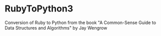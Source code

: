 # RubyToPython3
Conversion of Ruby to Python from the book "A Common-Sense Guide to Data Structures and Algorithms" by Jay Wengrow
